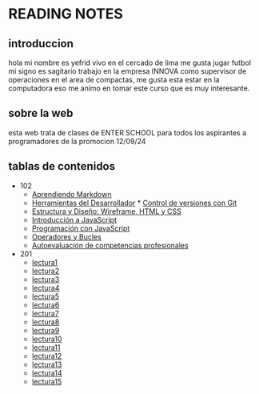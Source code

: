 # READING NOTES

## introduccion

hola mi nombre es yefrid vivo en el cercado de lima me gusta jugar futbol mi signo es sagitario trabajo en la empresa INNOVA como supervisor de operaciones en el area de compactas, me gusta esta estar en la computadora eso me animo en tomar este curso que es muy interesante.

## sobre la web

esta web trata de clases de ENTER SCHOOL para todos los aspirantes a programadores de la promocion 12/09/24 

## tablas de contenidos

* 102
    * [Aprendiendo Markdown](./102/lectura01.md)
    * [Herramientas del Desarrollador](./102/lectura02.md)        * [Control de versiones con Git](./102/lectura03.md)
     * [Estructura y Diseño: Wireframe, HTML y CSS](./102/lectura04.md)
     * [Introducción a JavaScript](./102/lectura05.md)
     * [Programación con JavaScript](./102/lectura06.md)
     * [Operadores y Bucles](./102/lectura07.md)
     * [Autoevaluación de competencias profesionales](./102/lectura08.md)
* 201
     * [lectura1](./201/lectura01.md)
     * [lectura2](./201/lectura02.md)
     * [lectura3](./201/lectura03.md)
     * [lectura4](./201/lectura04.md)
     * [lectura5](./201/lectura05.md)
     * [lectura6](./201/lectura06.md)
     * [lectura7](./201/lectura07.md)
     * [lectura8](./201/lectura08.md)
     * [lectura9](./201/lectura09.md)
     * [lectura10](./201/lectura10.md)
     * [lectura11](./201/lectura11.md)
     * [lectura12](./201/lectura12.md)
     * [lectura13](./201/lectura13.md)
     * [lectura14](./201/lectura14.md)
     * [lectura15](./201/lectura15.md)
